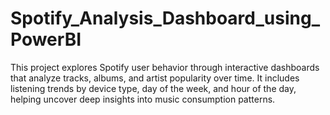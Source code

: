 # Spotify_Analysis_Dashboard_using_PowerBI
This project explores Spotify user behavior through interactive dashboards that analyze tracks, albums, and artist popularity over time. It includes listening trends by device type, day of the week, and hour of the day, helping uncover deep insights into music consumption patterns.
